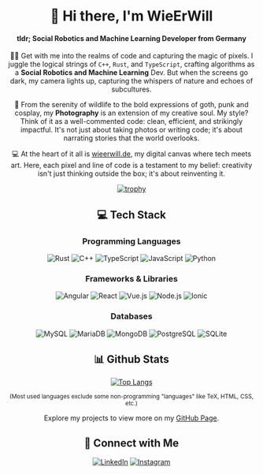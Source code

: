 <div align="center">

# 👋 Hi there, I'm WieErWill
#### tldr; Social Robotics and Machine Learning Developer from Germany

🧙‍♂️ Get with me into the realms of code and capturing the magic of pixels. I juggle the logical strings of `C++`, `Rust`, and `TypeScript`, crafting algorithms as a **Social Robotics and Machine Learning** Dev. But when the screens go dark, my camera lights up, capturing the whispers of nature and echoes of subcultures.

📸 From the serenity of wildlife to the bold expressions of goth, punk and cosplay, my **Photography** is an extension of my creative soul. My style? Think of it as a well-commented code: clean, efficient, and strikingly impactful. It's not just about taking photos or writing code; it's about narrating stories that the world overlooks.

💻 At the heart of it all is [wieerwill.de](https://wieerwill.de), my digital canvas where tech meets art. Here, each pixel and line of code is a testament to my belief: creativity isn't just thinking outside the box; it's about reinventing it.

[![trophy](https://github-profile-trophy.vercel.app/?username=wieerwill&theme=darkhub&row=1&title=MultiLanguage,Repositories,Stars)](https://github.com/wieerwill)


## 💻 Tech Stack
### Programming Languages
![Rust](https://img.shields.io/badge/Rust-black?style=flat&logo=rust&logoColor=white) 
![C++](https://img.shields.io/badge/C++-00599C?style=flat&logo=cplusplus&logoColor=white) 
![TypeScript](https://img.shields.io/badge/TypeScript-3178C6?style=flat&logo=typescript&logoColor=white) 
![JavaScript](https://img.shields.io/badge/JavaScript-F7DF1E?style=flat&logo=javascript&logoColor=black) 
![Python](https://img.shields.io/badge/Python-3776AB?style=flat&logo=python&logoColor=white)

### Frameworks & Libraries
![Angular](https://img.shields.io/badge/Angular-DD0031?style=flat&logo=angular&logoColor=white) 
![React](https://img.shields.io/badge/React-61DAFB?style=flat&logo=react&logoColor=black) 
![Vue.js](https://img.shields.io/badge/Vue.js-4FC08D?style=flat&logo=vue-dot-js&logoColor=white) 
![Node.js](https://img.shields.io/badge/Node.js-339933?style=flat&logo=node-dot-js&logoColor=white) 
![Ionic](https://img.shields.io/badge/Ionic-3880FF?style=flat&logo=ionic&logoColor=white)

### Databases
![MySQL](https://img.shields.io/badge/MySQL-4479A1?style=flat&logo=mysql&logoColor=white) 
![MariaDB](https://img.shields.io/badge/MariaDB-003545?style=flat&logo=mariadb&logoColor=white) 
![MongoDB](https://img.shields.io/badge/MongoDB-47A248?style=flat&logo=mongodb&logoColor=white) 
![PostgreSQL](https://img.shields.io/badge/PostgreSQL-336791?style=flat&logo=postgresql&logoColor=white) 
![SQLite](https://img.shields.io/badge/SQLite-003B57?style=flat&logo=sqlite&logoColor=white)

## 📊 Github Stats
[![Top Langs](https://github-readme-stats.vercel.app/api/top-langs?username=wieerwill&show_icons=true&locale=en&layout=compact&langs_count=8&hide=tex,html,css,swift)](https://github.com/wieerwill)

<small>(Most used languages exclude some non-programming "languages" like TeX, HTML, CSS, etc.)</small>

Explore my projects to view more on my [GitHub Page](https://github.com/wieerwill).

## 📱 Connect with Me
[![LinkedIn](https://img.shields.io/badge/LinkedIn-0077B5.svg?&style=for-the-badge&logo=linkedin&logoColor=white)](https://linkedin.com/in/wieerwill)
[![Instagram](https://img.shields.io/badge/Instagram-E4405F.svg?&style=for-the-badge&logo=instagram&logoColor=white)](https://instagram.com/wieerwill)

</div>